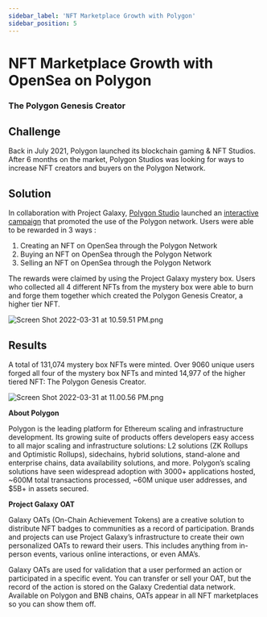 ```yaml
---
sidebar_label: 'NFT Marketplace Growth with Polygon'
sidebar_position: 5
---
```


# NFT Marketplace Growth with OpenSea on Polygon

### The Polygon Genesis Creator

## Challenge

Back in July 2021, Polygon launched its blockchain gaming & NFT Studios. After 6 months on the market, Polygon Studios was looking for ways to increase NFT creators and buyers on the Polygon Network.

## Solution

In collaboration with Project Galaxy, [Polygon Studio](https://twitter.com/polygonstudios) launched an [interactive campaign](https://galaxy.eco/polygon) that promoted the use of the Polygon network. Users were able to be rewarded in 3 ways :

1. Creating an NFT on OpenSea through the Polygon Network
2. Buying an NFT on OpenSea through the Polygon Network
3. Selling an NFT on OpenSea through the Polygon Network

The rewards were claimed by using the Project Galaxy mystery box.  Users who collected all 4 different NFTs from the mystery box were able to burn and forge them together which created the Polygon Genesis Creator, a higher tier NFT.

![Screen Shot 2022-03-31 at 10.59.51 PM.png](assets/Screen_Shot_2022-03-31_at_10.59.51_PM.png)

## Results

A total of 131,074 mystery box NFTs were minted. Over 9060 unique users forged all four of the mystery box NFTs and minted 14,977 of the higher tiered NFT: The Polygon Genesis Creator.

![Screen Shot 2022-03-31 at 11.00.56 PM.png](assets/Screen_Shot_2022-03-31_at_11.00.56_PM.png)

**About Polygon**

Polygon is the leading platform for Ethereum scaling and infrastructure development. Its growing suite of products offers developers easy access to all major scaling and infrastructure solutions: L2 solutions (ZK Rollups and Optimistic Rollups), sidechains, hybrid solutions, stand-alone and enterprise chains, data availability solutions, and more. Polygon’s scaling solutions have seen widespread adoption with 3000+ applications hosted, ~600M total transactions processed, ~60M unique user addresses, and $5B+ in assets secured.   

**Project Galaxy** **OAT**

Galaxy OATs (On-Chain Achievement Tokens) are a creative solution to distribute NFT badges to communities as a record of participation. Brands and projects can use Project Galaxy’s infrastructure to create their own personalized OATs to reward their users. This includes anything from in-person events, various online interactions, or even AMA’s.

Galaxy OATs are used for validation that a user performed an action or participated in a specific event. You can transfer or sell your OAT, but the record of the action is stored on the Galaxy Credential data network. Available on Polygon and BNB chains, OATs appear in all NFT marketplaces so you can show them off.
